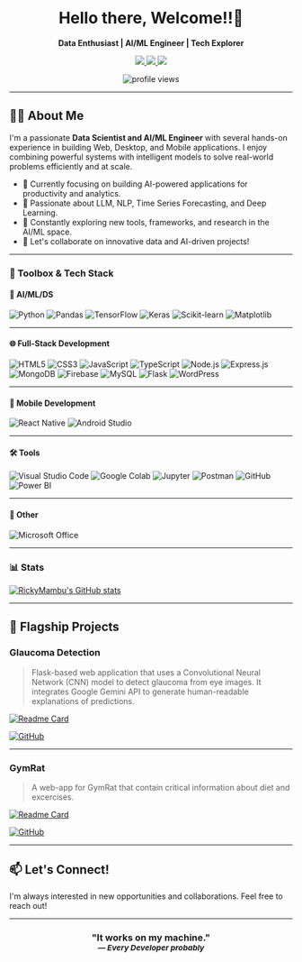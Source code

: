 <br>
<h1 align="center">Hello there, Welcome!!👋</h1>

<p align="center">
  <b>Data Enthusiast | AI/ML Engineer | Tech Explorer</b>
</p>

<p align="center">
  <a href="https://discord.com/users/YOUR_DISCORD_ID">
    <img src="https://img.shields.io/badge/DISCORD-5865F2?style=for-the-badge&logo=discord&logoColor=white" />
  </a>
  <a href="https://instagram.com/YOUR_INSTAGRAM">
    <img src="https://img.shields.io/badge/INSTAGRAM-E4405F?style=for-the-badge&logo=instagram&logoColor=white" />
  </a>
  <a href="https://linkedin.com/in/YOUR_LINKEDIN">
    <img src="https://img.shields.io/badge/LINKEDIN-0077B5?style=for-the-badge&logo=linkedin&logoColor=white" />
  </a>
</p>

<p align="center">
  <img src="https://komarev.com/ghpvc/?username=RickyMambu&label=Profile%20views&color=0e75b6&style=flat" alt="profile views" />
</p>

---

## 👨‍💻 About Me

I'm a passionate **Data Scientist and AI/ML Engineer** with several hands-on experience in building Web, Desktop, and Mobile applications. I enjoy combining powerful  systems with intelligent models to solve real-world problems efficiently and at scale.

- 🎯 Currently focusing on building AI-powered applications for productivity and analytics.
- 🤖 Passionate about LLM, NLP, Time Series Forecasting, and Deep Learning.
- 🌱 Constantly exploring new tools, frameworks, and research in the AI/ML space.
- 🤝 Let's collaborate on innovative data and AI-driven projects!

---

### 🧰 Toolbox & Tech Stack

#### 🤖 AI/ML/DS
![Python](https://img.shields.io/badge/-Python-3776AB?logo=python&logoColor=white&style=for-the-badge)
![Pandas](https://img.shields.io/badge/-Pandas-150458?logo=pandas&logoColor=white&style=for-the-badge)
![TensorFlow](https://img.shields.io/badge/-TensorFlow-FF6F00?logo=tensorflow&logoColor=white&style=for-the-badge)
![Keras](https://img.shields.io/badge/-Keras-D00000?logo=keras&logoColor=white&style=for-the-badge)
![Scikit-learn](https://img.shields.io/badge/-Scikit--learn-F7931E?logo=scikit-learn&logoColor=white&style=for-the-badge)
<img src="https://img.shields.io/badge/Matplotlib-11557C?style=for-the-badge&logo=matplotlib&logoColor=white" alt="Matplotlib"/>


---

#### 🌐 Full-Stack Development
![HTML5](https://img.shields.io/badge/-HTML5-E34F26?logo=html5&logoColor=white&style=for-the-badge)
![CSS3](https://img.shields.io/badge/-CSS3-1572B6?logo=css3&logoColor=white&style=for-the-badge)
![JavaScript](https://img.shields.io/badge/-JavaScript-F7DF1E?logo=javascript&logoColor=black&style=for-the-badge)
![TypeScript](https://img.shields.io/badge/-TypeScript-3178C6?logo=typescript&logoColor=white&style=for-the-badge)
![Node.js](https://img.shields.io/badge/-Node.js-339933?logo=node.js&logoColor=white&style=for-the-badge)
![Express.js](https://img.shields.io/badge/-Express.js-000000?logo=express&logoColor=white&style=for-the-badge)
![MongoDB](https://img.shields.io/badge/-MongoDB-47A248?logo=mongodb&logoColor=white&style=for-the-badge)
![Firebase](https://img.shields.io/badge/-Firebase-FFCA28?logo=firebase&logoColor=black&style=for-the-badge)
![MySQL](https://img.shields.io/badge/-MySQL-005C84?logo=mysql&logoColor=white&style=for-the-badge)
![Flask](https://img.shields.io/badge/-Flask-000000?logo=flask&logoColor=white&style=for-the-badge)
<img src="https://img.shields.io/badge/WordPress-21759B?style=for-the-badge&logo=wordpress&logoColor=white" alt="WordPress"/>


---

#### 📱 Mobile Development
![React Native](https://img.shields.io/badge/-React%20Native-61DAFB?logo=react&logoColor=black&style=for-the-badge)
![Android Studio](https://img.shields.io/badge/-Android%20Studio-3DDC84?logo=android-studio&logoColor=white&style=for-the-badge)

---

#### 🛠️ Tools
![Visual Studio Code](https://img.shields.io/badge/-VS%20Code-007ACC?logo=visual-studio-code&logoColor=white&style=for-the-badge)
![Google Colab](https://img.shields.io/badge/-Google%20Colab-F9AB00?logo=google-colab&logoColor=white&style=for-the-badge)
![Jupyter](https://img.shields.io/badge/-Jupyter-F37626?logo=jupyter&logoColor=white&style=for-the-badge)
![Postman](https://img.shields.io/badge/-Postman-FF6C37?logo=postman&logoColor=white&style=for-the-badge)
![GitHub](https://img.shields.io/badge/-GitHub-181717?logo=github&logoColor=white&style=for-the-badge)
<img src="https://img.shields.io/badge/Power%20BI-F2C811?style=for-the-badge&logo=Power%20BI&logoColor=black" alt="Power BI"/>


---

#### 💼 Other
![Microsoft Office](https://img.shields.io/badge/-Microsoft%20Office-D83B01?logo=microsoft-office&logoColor=white&style=for-the-badge)

---

### 📊 Stats
[![RickyMambu's GitHub stats](https://github-readme-stats.vercel.app/api?username=RickyMambu)](https://github.com/RickyMambu/github-readme-stats)

---


## 🚀 Flagship Projects

### **Glaucoma Detection**
> Flask-based web application that uses a Convolutional Neural Network (CNN) model to detect glaucoma from eye images. It integrates Google Gemini API to generate human-readable explanations of predictions.

[![Readme Card](https://github-readme-stats.vercel.app/api/pin/?username=RickyMambu&repo=GlaucomaDetection&show_owner=True&description_lines_count=1)](https://github.com/RickyMambu/GlaucomaDetection)

[![GitHub](https://img.shields.io/badge/GitHub-Repo-181717?style=for-the-badge&logo=github&logoColor=white)](https://github.com/RickyMambu/GlaucomaDetection)

---

### **GymRat**
> A web-app for GymRat that contain critical information about diet and excercises.

[![Readme Card](https://github-readme-stats.vercel.app/api/pin/?username=RickyMambu&repo=GymRat&show_owner=True&description_lines_count=1)](https://github.com/RickyMambu/GymRat)

[![GitHub](https://img.shields.io/badge/GitHub-Repo-181717?style=for-the-badge&logo=github&logoColor=white)](https://github.com/RickyMambu/GymRat)

---

## 📫 Let's Connect!

I'm always interested in new opportunities and collaborations. Feel free to reach out!

---

<h3 align="center">
  "It works on my machine."  
  <br/>
  <small><em>— Every Developer probably</em></small>
</h3>


